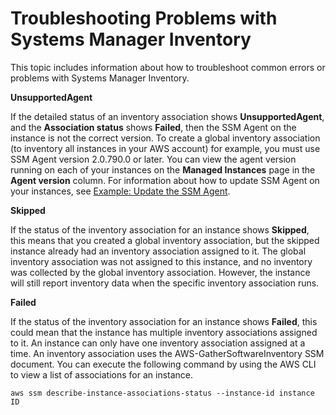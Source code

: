 # Troubleshooting Problems with Systems Manager Inventory<a name="syman-inventory-troubleshooting"></a>

This topic includes information about how to troubleshoot common errors or problems with Systems Manager Inventory\.

**UnsupportedAgent**

If the detailed status of an inventory association shows **UnsupportedAgent**, and the **Association status** shows **Failed**, then the SSM Agent on the instance is not the correct version\. To create a global inventory association \(to inventory all instances in your AWS account\) for example, you must use SSM Agent version 2\.0\.790\.0 or later\. You can view the agent version running on each of your instances on the **Managed Instances** page in the **Agent version** column\. For information about how to update SSM Agent on your instances, see [Example: Update the SSM Agent](rc-console.md#rc-console-agentexample)\.

**Skipped**

If the status of the inventory association for an instance shows **Skipped**, this means that you created a global inventory association, but the skipped instance already had an inventory association assigned to it\. The global inventory association was not assigned to this instance, and no inventory was collected by the global inventory association\. However, the instance will still report inventory data when the specific inventory association runs\.

**Failed**

If the status of the inventory association for an instance shows **Failed**, this could mean that the instance has multiple inventory associations assigned to it\. An instance can only have one inventory association assigned at a time\. An inventory association uses the AWS\-GatherSoftwareInventory SSM document\. You can execute the following command by using the AWS CLI to view a list of associations for an instance\.

```
aws ssm describe-instance-associations-status --instance-id instance ID
```